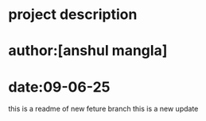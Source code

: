 # project description
# author:[anshul mangla]
# date:09-06-25
this is a readme of new feture branch
this is a new update